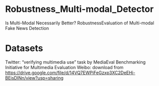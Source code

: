 # Robustness_Multi-modal_Detector
Is Multi-Modal Necessarily Better? RobustnessEvaluation of Multi-modal Fake News Detection

# Datasets
Twitter: “verifying multimedia use” task by MediaEval Benchmarking Initiative for Multimedia Evaluation
Weibo: download from https://drive.google.com/file/d/14VQ7EWPiFeGzxp3XC2DeEHi-BEisDINn/view?usp=sharing

